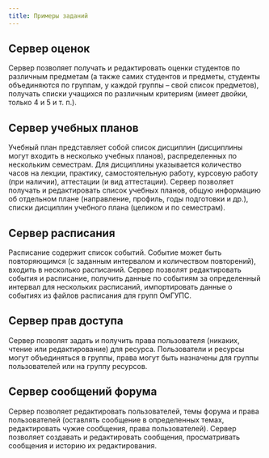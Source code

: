 ```yaml
---
title: Примеры заданий
---
```


## Сервер оценок

Сервер позволяет получать и редактировать оценки студентов по различным предметам (а также самих студентов и предметы, студенты объединяются по группам, у каждой группы – свой список предметов), получать списки учащихся по различным критериям (имеет двойки, только 4 и 5 и т. п.).

## Сервер учебных планов

Учебный план представляет собой список дисциплин (дисциплины могут входить в несколько учебных планов), распределенных по нескольким семестрам. Для дисциплины указывается количество часов на лекции, практику, самостоятельную работу, курсовую работу (при наличии), аттестации (и вид аттестации). Сервер позволяет получать и редактировать список учебных планов, общую информацию об отдельном плане (направление, профиль, годы подготовки и др.), списки дисциплин учебного плана (целиком и по семестрам).

## Сервер расписания

Расписание содержит список событий. Событие может быть повторяющимся (с заданным интервалом и количеством повторений), входить в несколько расписаний. Сервер позволят редактировать события и расписание, получить данные по событиям за определенный интервал для нескольких расписаний, импортировать данные о событиях из файлов расписания для групп ОмГУПС.

## Сервер прав доступа

Сервер позволят задать и получить права пользователя (никаких, чтение или редактирование) для ресурса. Пользователи и ресурсы могут объединяться в группы, права могут быть назначены для группы пользователей или на группу ресурсов.

## Сервер сообщений форума

Сервер позволяет редактировать пользователей, темы форума и права пользователей (оставлять сообщение в определенных темах, редактировать чужие сообщения, права пользователей). Сервер позволяет создавать и редактировать сообщения, просматривать сообщения и историю их редактирования.

